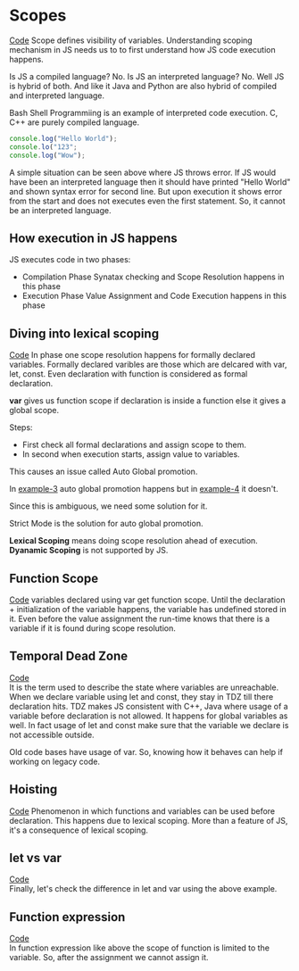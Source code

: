 # Scopes
[Code](./notInterpreted.js)
Scope defines visibility of variables. Understanding scoping mechanism in JS needs us to to first understand how JS code execution happens. 

Is JS a compiled language? No.
Is JS an interpreted language? No.
Well JS is hybrid of both. And like it Java and Python are also hybrid of compiled and interpreted language.

Bash Shell Programmiing is an example of interpreted code execution.
C, C++ are purely compiled language.

```js
console.log("Hello World");
console.lo("123";
console.log("Wow");
```
A simple situation can be seen above where JS throws error. If JS would have been an interpreted language then it should have printed "Hello World" and shown syntax error for second line. But upon execution it shows error from the start and does not executes even the first statement. So, it cannot be an interpreted language.

## How execution in JS happens
JS executes code in two phases:
- Compilation Phase
Synatax checking and Scope Resolution happens in this phase
- Execution Phase
Value Assignment and Code Execution happens in this phase

## Diving into lexical scoping
[Code](./scopeEx1.js)
In phase one scope resolution happens for formally declared variables.
Formally declared varibles are those which are delcared with var, let, const. Even declaration with function is considered as formal declaration.

**var** gives us function scope if declaration is inside a function else it gives a global scope.

Steps:
- First check all formal declarations and assign scope to them.
- In second when execution starts, assign value to variables. 

This causes an issue called Auto Global promotion.  

In [example-3](./scopeEx3.js) auto global promotion happens but in [example-4](./scopeEx4.js) it doesn't.

Since this is ambiguous, we need some solution for it.

Strict Mode is the solution for auto global promotion.

**Lexical Scoping** means doing scope resolution ahead of execution.
**Dyanamic Scoping** is not supported by JS.

## Function Scope
[Code](./functionScope.js)
variables declared using var get function scope. Until the declaration + initialization of the variable happens, the variable has undefined stored in it. 
Even before the value assignment the run-time knows that there is a variable if it is found during scope resolution.

## Temporal Dead Zone
[Code](./TDZ.js)  
It is the term used to describe the state where variables are unreachable.
When we declare variable using let and const, they stay in TDZ till there declaration hits.
TDZ makes JS consistent with C++, Java where usage of a variable before declaration is not allowed.
It happens for global variables as well.
In fact usage of let and const make sure that the variable we declare is not accessible outside.

Old code bases have usage of var. So, knowing how it behaves can help if working on legacy code.

## Hoisting
[Code](./hoisting.js)
Phenomenon in which functions and variables can be used before declaration. This happens due to lexical scoping.
More than a feature of JS, it's a consequence of lexical scoping.

## let vs var
[Code](./letVsVar.js)  
Finally, let's check the difference in let and var using the above example.

## Function expression
[Code](./functionExpression.js)  
In function expression like above the scope of function is limited to the variable. So, after the assignment we cannot assign it.

